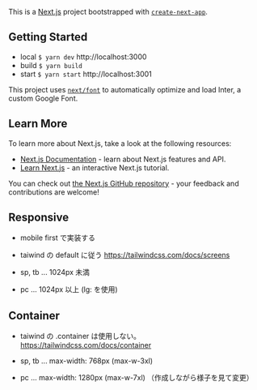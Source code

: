 This is a [Next.js](https://nextjs.org/) project bootstrapped with [`create-next-app`](https://github.com/vercel/next.js/tree/canary/packages/create-next-app).

## Getting Started

- local `$ yarn dev` http://localhost:3000
- build `$ yarn build`
- start `$ yarn start` http://localhost:3001

This project uses [`next/font`](https://nextjs.org/docs/basic-features/font-optimization) to automatically optimize and load Inter, a custom Google Font.

## Learn More

To learn more about Next.js, take a look at the following resources:

- [Next.js Documentation](https://nextjs.org/docs) - learn about Next.js features and API.
- [Learn Next.js](https://nextjs.org/learn) - an interactive Next.js tutorial.

You can check out [the Next.js GitHub repository](https://github.com/vercel/next.js/) - your feedback and contributions are welcome!

## Responsive

- mobile first で実装する
- taiwind の default に従う
  https://tailwindcss.com/docs/screens

- sp, tb ... 1024px 未満
- pc ... 1024px 以上 (lg: を使用)

## Container

- taiwind の .container は使用しない。
  https://tailwindcss.com/docs/container

- sp, tb ... max-width: 768px (max-w-3xl)
- pc ... max-width: 1280px (max-w-7xl)
  （作成しながら様子を見て変更）
